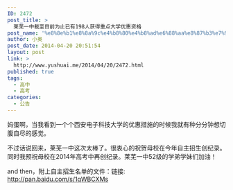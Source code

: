 ```yaml
---
ID: 2472
post_title: >
  莱芜一中截至目前为止已有198人获得重点大学优惠资格
post_name: '%e8%8e%b1%e8%8a%9c%e4%b8%80%e4%b8%ad%e6%88%aa%e8%87%b3%e7%9b%ae%e5%89%8d%e4%b8%ba%e6%ad%a2%e5%b7%b2%e6%9c%89198%e4%ba%ba%e8%8e%b7%e5%be%97%e9%87%8d%e7%82%b9%e5%a4%a7%e5%ad%a6%e4%bc%98%e6%83%a0'
author: 小奥
post_date: 2014-04-20 20:51:54
layout: post
link: >
  http://www.yushuai.me/2014/04/20/2472.html
published: true
tags:
  - 高中
  - 高考
categories:
  - 公告
---
```

妈蛋啊，当我看到一个个西安电子科技大学的优惠措施的时候我就有种分分钟想切腹自尽的感觉。

不过话说回来，莱芜一中这次太棒了。很衷心的祝贺母校在今年自主招生创纪录。同时我预祝母校在2014年高考中再创纪录。莱芜一中52级的学弟学妹们加油！

and then，附上自主招生名单的文件：链接: http://pan.baidu.com/s/1qWBCXMs